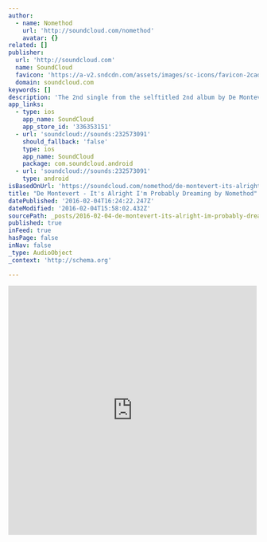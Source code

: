 ```yaml
---
author:
  - name: Nomethod
    url: 'http://soundcloud.com/nomethod'
    avatar: {}
related: []
publisher:
  url: 'http://soundcloud.com'
  name: SoundCloud
  favicon: 'https://a-v2.sndcdn.com/assets/images/sc-icons/favicon-2cadd14b.ico'
  domain: soundcloud.com
keywords: []
description: 'The 2nd single from the selftitled 2nd album by De Montevert Releasedate: Jan 29 - 2016 PR: stone@stoneimmaculate.co.uk Management: magnus@nomethod.se'
app_links:
  - type: ios
    app_name: SoundCloud
    app_store_id: '336353151'
  - url: 'soundcloud://sounds:232573091'
    should_fallback: 'false'
    type: ios
    app_name: SoundCloud
    package: com.soundcloud.android
  - url: 'soundcloud://sounds:232573091'
    type: android
isBasedOnUrl: 'https://soundcloud.com/nomethod/de-montevert-its-alright-im-probably-dreaming'
title: "De Montevert - It's Alright I'm Probably Dreaming by Nomethod"
datePublished: '2016-02-04T16:24:22.247Z'
dateModified: '2016-02-04T15:58:02.432Z'
sourcePath: _posts/2016-02-04-de-montevert-its-alright-im-probably-dreaming-by-nometho.md
published: true
inFeed: true
hasPage: false
inNav: false
_type: AudioObject
_context: 'http://schema.org'

---
```

<iframe src="https://cdn.embedly.com/widgets/media.html?src=https%3A%2F%2Fw.soundcloud.com%2Fplayer%2F%3Fvisual%3Dtrue%26url%3Dhttp%253A%252F%252Fapi.soundcloud.com%252Ftracks%252F232573091%26show_artwork%3Dtrue&amp;url=https%3A%2F%2Fsoundcloud.com%2Fnomethod%2Fde-montevert-its-alright-im-probably-dreaming&amp;image=http%3A%2F%2Fi1.sndcdn.com%2Fartworks-000135784312-gw1opa-t500x500.jpg&amp;key=b7d04c9b404c499eba89ee7072e1c4f7&amp;type=text%2Fhtml&amp;schema=soundcloud" width="500" height="500" scrolling="no" frameborder="0" allowfullscreen="allowfullscreen" style=""></iframe>